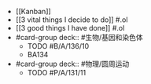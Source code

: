 - [[Kanban]]
- [[3 vital things I decide to do]] #.ol
- [[3 good things I have done]] #.ol
- #card-group 
   deck:: #生物/基因和染色体
	- TODO #B/A/136/10
	- BA134
- #card-group 
   deck:: #物理/圆周运动
	- TODO #P/A/131/11